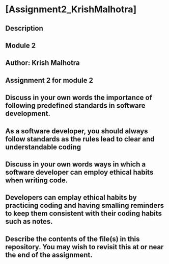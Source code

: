 # [Assignment2_KrishMalhotra]
## Description
## Module 2
## Author: Krish Malhotra
## Assignment 2 for module 2

## Discuss in your own words the importance of following predefined standards in software development.
## As a software developer, you should always follow standards as the rules lead to clear and understandable coding

## Discuss in your own words ways in which a software developer can employ ethical habits when writing code.
## Developers can emplay ethical habits by practicing coding and having smalling reminders to keep them consistent with their coding habits such as notes.

## Describe the contents of the file(s) in this repository. You may wish to revisit this at or near the end of the assignment.
##